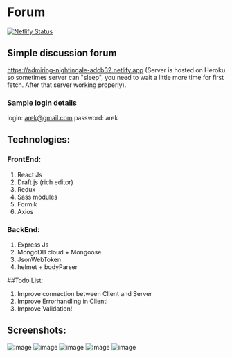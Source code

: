 # Forum
[![Netlify Status](https://api.netlify.com/api/v1/badges/a4889fa3-418e-440f-aed4-061345c645d1/deploy-status)](https://app.netlify.com/sites/admiring-nightingale-adcb32/deploys)
## Simple discussion forum<br/>
https://admiring-nightingale-adcb32.netlify.app
(Server is hosted on Heroku so sometimes server can "sleep", you need to wait a little more time for first fetch. After that server working properly).
### Sample login details
login:     arek@gmail.com
password:  arek

## Technologies:
### FrontEnd:
1. React Js
2. Draft js (rich editor)
3. Redux
4. Sass modules
5. Formik
5. Axios
 ### BackEnd:
1. Express Js
2. MongoDB cloud + Mongoose
3. JsonWebToken
4. helmet + bodyParser 

##Todo List:
1. Improve connection between Client and Server
1. Improve Errorhandling in Client!
2. Improve Validation!

## Screenshots:
![image](https://user-images.githubusercontent.com/44263739/82665213-a264c680-9c33-11ea-93df-4206dbb97187.png)
![image](https://user-images.githubusercontent.com/44263739/82665237-aee91f00-9c33-11ea-9aac-fafb8ca64a2d.png)
![image](https://user-images.githubusercontent.com/44263739/82665294-c58f7600-9c33-11ea-8191-e876bab07822.png)
![image](https://user-images.githubusercontent.com/44263739/82665375-f96a9b80-9c33-11ea-84d5-df2487eb5e29.png)
![image](https://user-images.githubusercontent.com/44263739/82665405-0091a980-9c34-11ea-82ba-6bc4bd3f77a6.png)

